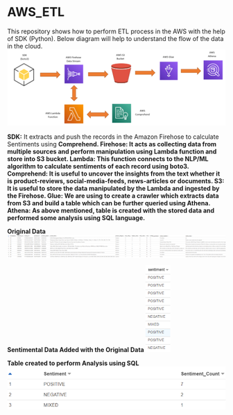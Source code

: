 # AWS_ETL

This repository shows how to perform ETL process in the AWS with the help of SDK (Python). Below diagram will help to understand the flow of the data in the cloud.
![DataFlow in AWS](Images/Product_Review_DataFlow.PNG)

<b>SDK:</b> It extracts and push the records in the Amazon Firehose to calculate Sentiments using <b>Comprehend<b>.
<b>Firehose:</b> It acts as collecting data from multiple sources and perform manipulation using <b>Lambda</b> function and store into <b>S3<b> bucket.
<b>Lambda:</b> This function connects to the NLP/ML algorithm to calculate sentiments of each record using <b>boto3</b>.
<b>Comprehend:</b> It is useful to uncover the insights from the text whether it is product-reviews, social-media-feeds, news-articles or documents.
<b>S3:</b> It is useful to store the data manipulated by the <b>Lambda</b> and ingested by the <b>Firehose</b>.
<b>Glue:</b> We are using to create a crawler which extracts data from <b>S3</b> and build a table which can be further queried using <b>Athena</b>.
<b>Athena:</b> As above mentioned, table is created with the stored data and performed some analysis using SQL language.
  
  <b>Original Data</b>
  ![Raw Data](Images/Original_Data.PNG)
  
  <b>Sentimental Data Added with the Original Data</b>
  ![Sentimental Data](Images/Sentiment_Column.PNG)
  
  <b>Table created to perform Analysis using SQL</b>
  ![Sentimental Count](Images/Sentimental_Analysis.PNG)
